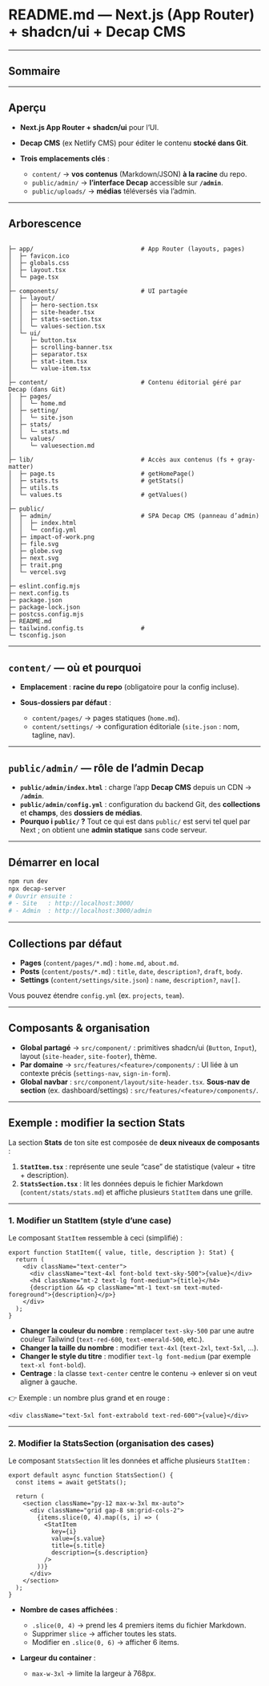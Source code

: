 # README.md — Next.js (App Router) + shadcn/ui + Decap CMS

---

## Sommaire

---

## Aperçu

* **Next.js App Router + shadcn/ui** pour l’UI.
* **Decap CMS** (ex Netlify CMS) pour éditer le contenu **stocké dans Git**.
* **Trois emplacements clés** :

  * `content/` → **vos contenus** (Markdown/JSON) **à la racine** du repo.
  * `public/admin/` → **l’interface Decap** accessible sur **`/admin`**.
  * `public/uploads/` → **médias** téléversés via l’admin.

---

## Arborescence

```

├─ app/                              # App Router (layouts, pages)
│  ├─ favicon.ico
│  ├─ globals.css
│  ├─ layout.tsx
│  └─ page.tsx
│
├─ components/                       # UI partagée
│  ├─ layout/
│  │  ├─ hero-section.tsx
│  │  ├─ site-header.tsx
│  │  ├─ stats-section.tsx
│  │  └─ values-section.tsx
│  └─ ui/
│     ├─ button.tsx
│     ├─ scrolling-banner.tsx
│     ├─ separator.tsx
│     ├─ stat-item.tsx              
│     └─ value-item.tsx
│
├─ content/                          # Contenu éditorial géré par Decap (dans Git)
│  ├─ pages/
│  │  └─ home.md
│  ├─ setting/                       
│  │  └─ site.json
│  ├─ stats/
│  │  └─ stats.md
│  └─ values/
│     └─ valuesection.md
│
├─ lib/                              # Accès aux contenus (fs + gray-matter)
│  ├─ page.ts                        # getHomePage()
│  ├─ stats.ts                       # getStats()
│  ├─ utils.ts
│  └─ values.ts                      # getValues()
│
├─ public/
│  ├─ admin/                         # SPA Decap CMS (panneau d’admin)
│  │  ├─ index.html
│  │  └─ config.yml
│  ├─ impact-of-work.png             
│  ├─ file.svg
│  ├─ globe.svg
│  ├─ next.svg
│  ├─ trait.png
│  └─ vercel.svg
│
├─ eslint.config.mjs
├─ next.config.ts
├─ package.json
├─ package-lock.json
├─ postcss.config.mjs
├─ README.md
├─ tailwind.config.ts                #
└─ tsconfig.json

```

---

## `content/` — où et pourquoi

* **Emplacement** : **racine du repo** (obligatoire pour la config incluse).
 

* **Sous-dossiers par défaut** :

  * `content/pages/` → pages statiques (`home.md`).
  * `content/settings/` → configuration éditoriale (`site.json` : nom, tagline, nav).

---

## `public/admin/` — rôle de l’admin Decap

* **`public/admin/index.html`** : charge l’app **Decap CMS** depuis un CDN → **`/admin`**.
* **`public/admin/config.yml`** : configuration du backend Git, des **collections** et **champs**, des **dossiers de médias**.
* **Pourquo i `public/` ?** Tout ce qui est dans `public/` est servi tel quel par Next ; on obtient une **admin statique** sans code serveur.

---


## Démarrer en local

```bash
npm run dev
npx decap-server
# Ouvrir ensuite :
# - Site   : http://localhost:3000/
# - Admin  : http://localhost:3000/admin
```


---

## Collections par défaut

* **Pages** (`content/pages/*.md`) : `home.md`, `about.md`.
* **Posts** (`content/posts/*.md`) : `title`, `date`, `description?`, `draft`, `body`.
* **Settings** (`content/settings/site.json`) : `name`, `description?`, `nav[]`.

Vous pouvez étendre `config.yml` (ex. `projects`, `team`).

---

## Composants & organisation

* **Global partagé** → `src/component/` : primitives shadcn/ui (`Button`, `Input`), layout (`site-header`, `site-footer`), thème.
* **Par domaine** → `src/features/<feature>/components/` : UI liée à un contexte précis (`settings-nav`, `sign-in-form`).
* **Global navbar** : `src/component/layout/site-header.tsx`.
  **Sous-nav de section** (ex. dashboard/settings) : `src/features/<feature>/components/`.

---


## Exemple : modifier la section **Stats**

La section **Stats** de ton site est composée de **deux niveaux de composants** :

1. **`StatItem.tsx`** : représente une seule “case” de statistique (valeur + titre + description).
2. **`StatsSection.tsx`** : lit les données depuis le fichier Markdown (`content/stats/stats.md`) et affiche plusieurs `StatItem` dans une grille.

---

### 1. Modifier un **StatItem** (style d’une case)

Le composant `StatItem` ressemble à ceci (simplifié) :

```tsx
export function StatItem({ value, title, description }: Stat) {
  return (
    <div className="text-center">
      <div className="text-4xl font-bold text-sky-500">{value}</div>
      <h4 className="mt-2 text-lg font-medium">{title}</h4>
      {description && <p className="mt-1 text-sm text-muted-foreground">{description}</p>}
    </div>
  );
}
```

* **Changer la couleur du nombre** : remplacer `text-sky-500` par une autre couleur Tailwind (`text-red-600`, `text-emerald-500`, etc.).
* **Changer la taille du nombre** : modifier `text-4xl` (`text-2xl`, `text-5xl`, …).
* **Changer le style du titre** : modifier `text-lg font-medium` (par exemple `text-xl font-bold`).
* **Centrage** : la classe `text-center` centre le contenu → enlever si on veut aligner à gauche.

👉 Exemple : un nombre plus grand et en rouge :

```tsx
<div className="text-5xl font-extrabold text-red-600">{value}</div>
```

---

### 2. Modifier la **StatsSection** (organisation des cases)

Le composant `StatsSection` lit les données et affiche plusieurs `StatItem` :

```tsx
export default async function StatsSection() {
  const items = await getStats();

  return (
    <section className="py-12 max-w-3xl mx-auto">
      <div className="grid gap-8 sm:grid-cols-2">
        {items.slice(0, 4).map((s, i) => (
          <StatItem
            key={i}
            value={s.value}
            title={s.title}
            description={s.description}
          />
        ))}
      </div>
    </section>
  );
}
```

* **Nombre de cases affichées** :

  * `.slice(0, 4)` → prend les 4 premiers items du fichier Markdown.
  * Supprimer `slice` → afficher toutes les stats.
  * Modifier en `.slice(0, 6)` → afficher 6 items.

* **Largeur du container** :

  * `max-w-3xl` → limite la largeur à 768px.





